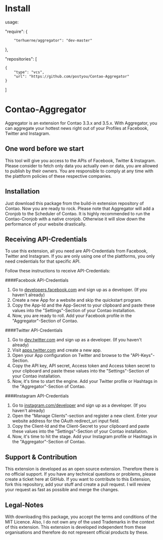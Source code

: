 Install
==========
usage:

"require": {

        "terhuerne/aggregator": "dev-master"
},


"repositories": [

    {
        "type": "vcs",
        "url": "https://github.com/postyou/Contao-Aggregator"
    }
        
]



Contao-Aggregator
==========

Aggregator is an extension for Contao 3.3.x and 3.5.x. With Aggregator, you can aggregate your hottest news right out of your Profiles at Facebook, Twitter and Instagram.

One word before we start
----------------------
This tool will give you access to the APIs of Facebook, Twitter & Instagram. Please consider to fetch only data you actually own or data, you are allowed to publish by their owners. You are responsible to comply at any time with the plattform policies of these respective companies.

Installation
----------------------
Just download this package from the build-in extension repository of Contao. Now you are ready to rock. Please note that Aggregator will add a Cronjob to the Scheduler of Contao. It is highly recommended to run the Contao-Cronjob with a native cronjob. Otherwise it will slow down the performance of your website drastically.

Receiving API-Credentials
----------------------
To use this extension, all you need are API-Credentials from Facebook, Twitter and Instagram. If you are only using one of the plattforms, you only need credentials for that specific API.

Follow these instructions to receive API-Credentials:

####Facebook API-Credentials
1. Go to [developers.facebook.com](https://developers.facebook.com "Opens developers.facebook.com in a new window") and sign up as a developer. (If you haven't already)
2. Create a new App for a website and skip the quickstart program.
3. Copy the App-Id and the App-Secret to your clipboard and paste these values into the "Settings"-Section of your Contao installation.
4. Now, you are ready to roll. Add your Facebook profile in the "Aggregator"-Section of Contao.

####Twitter API-Credentials
1. Go to [dev.twitter.com](https://dev.twitter.com "Opens dev.twitter.com in a new window") and sign up as a developer. (If you haven't already)
2. Visit [apps.twitter.com](https://apps.twitter.com "Opens apps.twitter.com in a new window") and create a new app.
3. Open your App configuration on Twitter and browse to the "API-Keys"-Section.
4. Copy the API key, API secret, Access token and Access token secret to your clipboard and paste these values into the "Settings"-Section of your Contao installation.
5. Now, it's time to start the engine. Add your Twitter profile or Hashtags in the "Aggregator"-Section of Contao.

####Instagram API-Credentials
1. Go to [instagram.com/developer](http://instagram.com/developer "Opens instagram.com/developer in a new window") and sign up as a developer. (If you haven't already)
2. Open the "Manage Clients"-section and register a new client. Enter your website address for the OAuth redirect_uri input field.
3. Copy the Client-Id and the Client-Secret to your clipboard and paste these values into the "Settings"-Section of your Contao installation.
4. Now, it's time to hit the stage. Add your Instagram profile or Hashtags in the "Aggregator"-Section of Contao.

Support & Contribution
----------------------
This extension is developed as an open source extension. Therefore there is no official support. If you have any technical questions or problems, please create a ticket here at GitHub. If you want to contribute to this Extension, fork this repository, add your stuff and create a pull request. I will review your request as fast as possible and merge the changes.

Legal-Notes
----------------------
With downloading this package, you accept the terms and conditions of the MIT Licence. Also, I do not own any of the used Trademarks in the context of this extension. This extension is developed independent from these organisations and therefore do not represent official products by these.
